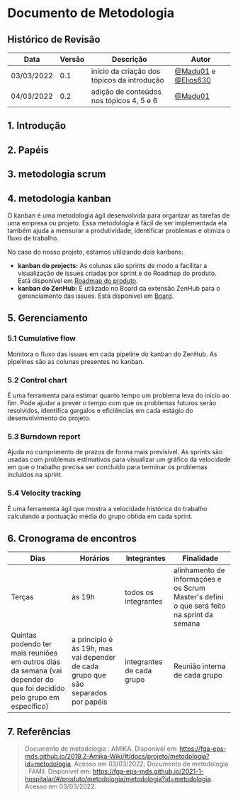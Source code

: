 # Documento de Metodologia

## Histórico de Revisão

| Data       | Versão | Descrição   | Autor     |
| ---------- | ------ | ----------- | --------- |
| 03/03/2022 | 0.1    | início da criação dos tópicos da introdução | [@Madu01](https://github.com/Madu01) e [@Elios630](https://github.com/Elios630) |
| 04/03/2022 | 0.2    | adição de conteúdos nos tópicos 4, 5 e 6 | [@Madu01](https://github.com/Madu01) |



## 1. Introdução

## 2. Papéis

## 3. metodologia scrum

## 4. metodologia kanban
O kanban é uma metodologia ágil desenvolvida para organizar as tarefas de uma empresa ou projeto. Essa metodologia é fácil de ser implementada ela também ajuda a mensurar a produtividade, identificar problemas e otimiza o fluxo de trabalho. 

No caso do nosso projeto, estamos utilizando dois kanbans:
- **kanban do projects:** As colunas são sprints de modo a facilitar a visualização de issues criadas por sprint e do Roadmap do produto. Está disponível em [Roadmap do produto](https://github.com/fga-eps-mds/2021.2-Sigaa-Plus/projects/2). 
- **kanban do ZenHub:** É utilizado no Board da extensão ZenHub para o gerenciamento das issues. Está disponível em [Board](https://github.com/fga-eps-mds/2021.2-Sigaa-Plus/projects/2#workspaces/tema-02-61fbe43eee3f2e001039033f/board).  

## 5. Gerenciamento
### 5.1 Cumulative flow

Monitora o fluxo das issues em cada pipeline do kanban do ZenHub. As pipelines são as colunas presentes no kanban. 

### 5.2 Control chart

É uma ferramenta para estimar quanto tempo um problema leva do início ao fim. Pode ajudar a prever o tempo com que os problemas futuros serão resolvidos, identifica gargalos e eficiências em cada estágio do desenvolvimento do projeto.   

### 5.3 Burndown report

Ajuda no cumprimento de prazos de forma mais previsível. As sprints são usadas com problemas estimativos para visualizar um gráfico da velocidade em que o trabalho precisa ser concluído para terminar os problemas incluídos na sprint.  

### 5.4 Velocity tracking

É uma ferramenta ágil que mostra a velocidade histórica do trabalho calculando a pontuação média do grupo obtida em cada sprint.  

## 6. Cronograma de encontros

| Dias | Horários | Integrantes | Finalidade |
|------|----------|-------------|------------|
| Terças | às 19h | todos os integrantes | alinhamento de informações e os Scrum Master's defini o que será feito na sprint da semana |
| Quintas podendo ter mais reuniões em outros dias da semana (vai depender do que foi decidido pelo grupo em específico) | a princípio é às 19h, mas vai depender de cada grupo que são separados por papéis | integrantes de cada grupo | Reunião interna de cada grupo | 

## 7. Referências

> Documento de metodologia : AMIKA. Disponível em: https://fga-eps-mds.github.io/2019.2-Amika-Wiki/#/docs/projeto/metodologia?id=metodologia. Acesso em 03/03/2022;
> Documento de metodologia : FAMil. Disponível em: https://fga-eps-mds.github.io/2021-1-hospitalar/#/produto/metodologia/metodologia?id=metodologia. Acesso em 03/03/2022.
